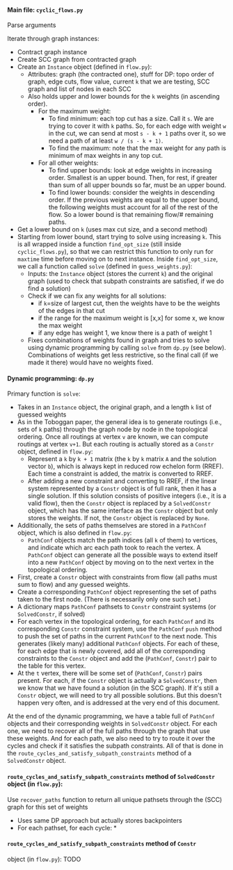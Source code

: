 #### Main file: `cyclic_flows.py`

Parse arguments

Iterate through graph instances:
* Contract graph instance
* Create SCC graph from contracted graph
* Create an `Instance` object (defined in `flow.py`):
   * Attributes: graph (the contracted one), stuff for DP: topo order of
            graph, edge cuts, flow value, current `k` that we are testing,
            SCC graph and list of nodes in each SCC
    * Also holds upper and lower bounds for the `k` weights (in ascending
        order).
        * For the maximum weight:
            * To find minimum: each top cut has a size. Call it `s`. We are trying
                to cover it with `k` paths. So, for each edge  with weight `w` in the cut, we can
                send at most `s - k + 1` paths over it, so we need a path of at
                least `w / (s - k + 1)`.
            * To find the maximum: note that the max weight for any path is minimum
                of max weights in any top cut.
        * For all other weights:
            * To find upper bounds: look at edge weights in increasing order.
                Smallest is an upper bound. Then, for rest, if greater than sum
                of all upper bounds so far, must be an upper bound.
            * To find lower bounds: consider the weights in descending order.
                If the previous weights are equal to the upper bound, the
                following weights must account for all of the rest of the flow.
                So a lower bound is that remaining flow/# remaining paths.
* Get a lower bound on `k` (uses max cut size, and a second method)
* Starting from lower bound, start trying to solve using increasing `k`. This
    is all wrapped inside a function `find_opt_size` (still inside
    `cyclic_flows.py`), so that we can restrict this function to only run for
    `maxtime` time before moving on to next instance. Inside `find_opt_size`,
    we call a function called `solve` (defined in `guess_weights.py`):
    * Inputs: the `Instance` object (stores the current `k`) and the original
        graph (used to check that subpath constraints are satisfied, if we do
        find a solution)
    * Check if we can fix any weights for all
        solutions:
        * if `k`=size of largest cut, then the weights have to be the weights
            of the edges in that cut
        * if the range for the maximum weight is [x,x] for some x, we know the
            max weight
        * if any edge has weight 1, we know there is a path of weight 1
    * Fixes combinations of weights found in graph and tries to solve using dynamic
        programming by calling `solve` from `dp.py` (see below). Combinations
        of weights get less restrictive, so the final call (if we made it
        there) would have no weights fixed.

#### Dynamic programming: `dp.py`

Primary function is `solve`:
* Takes in an `Instance` object, the original graph, and a length `k` list of guessed
    weights
* As in the Toboggan paper, the general idea is to generate routings (i.e.,
    sets of `k` paths) through the graph node by node in the topological
    ordering. Once all routings at vertex `v` are known, we can compute
    routings at vertex `v+1`. But each routing is actually stored as a `Constr`
    object, defined in `flow.py`:
    * Represent a `k` by `k + 1` matrix (the `k` by `k` matrix `A`
    and the solution vector `b`), which is always kept in reduced row echelon
    form (RREF). Each time a constraint is added, the matrix is
        converted to RREF.
    * After adding a new constraint and converting to RREF, if the linear system represented
     by a `Constr` object is of full rank, then
        it has a single solution. If this solution consists of positive integers
        (i.e., it is a valid flow), then the `Constr` object is replaced by a
        `SolvedConstr` object, which has the same interface as the `Constr` object
        but only stores the weights. If not, the `Constr` object is replaced by
        `None`.
* Additionally, the sets of paths themselves are stored in a `PathConf` object,
    which is also defined in `flow.py`:
    * `PathConf` objects match the path indices (all `k` of them) to vertices,
        and indicate which arc each path took to reach the vertex. A `PathConf`
        object can generate all the possible ways to extend itself into a new
        `PathConf` object by moving on to the next vertex in the topological
        ordering.
* First, create a `Constr` object with constraints from flow (all paths must
    sum to flow) and any guessed weights.
* Create a corresponding `PathConf` object representing the set of paths taken to the
    first node. (There is necessarily only one such set.)
* A dictionary maps `PathConf` pathsets to `Constr` constraint systems (or
    `SolvedConstr`, if solved)
* For each vertex in the topological ordering, for each `PathConf` and its
    corresponding `Constr` constraint system, use the `PathConf`
    `push` method to push the set of paths in the current `PathConf` to the
    next node. This generates (likely many) additional `PathConf` objects. For
    each of these, for each edge that is newly covered, add all of the
    corresponding constraints to the `Constr` object and add the (`PathConf`,
    `Constr`) pair to the table for this vertex.
* At the `t` vertex, there will be some set of (`PathConf`, `Constr`) pairs
    present. For each, if the `Constr` object is actually a `SolvedConstr`, then we know
    that we have found a solution (in the SCC graph). If it's still a `Constr`
    object, we will need to try all possible solutions. But this doesn't happen
    very often, and is addressed at the very end of this document.

At the end of the dynamic programming, we have a table full of `PathConf`
objects and their corresponding weights in `SolvedConstr` object.
For each one, we need to
recover all of the full paths through the graph that use these weights.
And for each path, we
also need to try to route it over the cycles and check if it satisfies the
subpath constraints. All of that is done in the `route_cycles_and_satisfy_subpath_constraints` method of a `SolvedConstr` object.

#### `route_cycles_and_satisfy_subpath_constraints` method of `SolvedConstr` object (in `flow.py`):
Use `recover_paths` function to return all unique pathsets through the (SCC) graph for this set of weights
* Uses same DP approach but actually stores backpointers
* For each pathset, for each cycle:
    *


#### `route_cycles_and_satisfy_subpath_constraints` method of `Constr`
object (in `flow.py`): TODO
